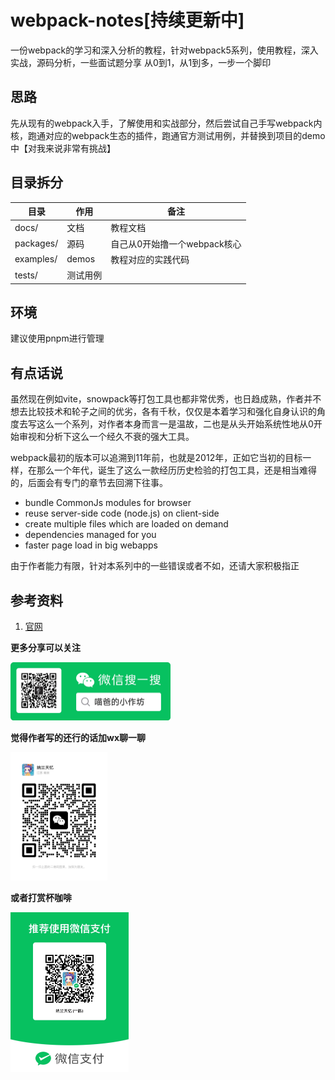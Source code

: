 # webpack-notes[持续更新中]

一份webpack的学习和深入分析的教程，针对webpack5系列，使用教程，深入实战，源码分析，一些面试题分享
从0到1，从1到多，一步一个脚印

## 思路

先从现有的webpack入手，了解使用和实战部分，然后尝试自己手写webpack内核，跑通对应的webpack生态的插件，跑通官方测试用例，并替换到项目的demo中【对我来说非常有挑战】

## 目录拆分

| 目录       |   作用   |    备注  |
| --------- | ----    | ---- |
| docs/     |  文档    | 教程文档 |
| packages/ |    源码  | 自己从0开始撸一个webpack核心 |
| examples/ |  demos    | 教程对应的实践代码 |
| tests/		| 测试用例 ||

## 环境
建议使用pnpm进行管理

## 有点话说

虽然现在例如vite，snowpack等打包工具也都非常优秀，也日趋成熟，作者并不想去比较技术和轮子之间的优劣，各有千秋，仅仅是本着学习和强化自身认识的角度去写这么一个系列，对作者本身而言一是温故，二也是从头开始系统性地从0开始审视和分析下这么一个经久不衰的强大工具。


webpack最初的版本可以追溯到11年前，也就是2012年，正如它当初的目标一样，在那么一个年代，诞生了这么一款经历历史检验的打包工具，还是相当难得的，后面会有专门的章节去回溯下往事。

- bundle CommonJs modules for browser
- reuse server-side code (node.js) on client-side
- create multiple files which are loaded on demand
- dependencies managed for you
- faster page load in big webapps

由于作者能力有限，针对本系列中的一些错误或者不如，还请大家积极指正



## 参考资料

1. [官网](https://webpack.js.org/)

**更多分享可以关注**

<img src="https://raw.githubusercontent.com/nalantianyi/my-pics-base/master/202307251603062.jpg" alt="" style="zoom:25%;" />

**觉得作者写的还行的话加wx聊一聊**

<img src="https://raw.githubusercontent.com/nalantianyi/my-pics-base/master/202307251602453.jpg" alt="3171690254350_.pic" style="zoom:20%;" />

**或者打赏杯咖啡**

<img src="https://raw.githubusercontent.com/nalantianyi/my-pics-base/master/202307251603949.jpg" alt="3161690254349_.pic" style="zoom:25%;" />